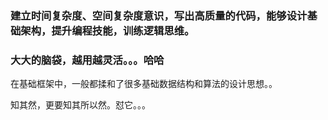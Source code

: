 ### 建立时间复杂度、空间复杂度意识，写出高质量的代码，能够设计基础架构，提升编程技能，训练逻辑思维。
### 大大的脑袋，越用越灵活。。。哈哈

在基础框架中，一般都揉和了很多基础数据结构和算法的设计思想。。

知其然，更要知其所以然。怼它。。。

